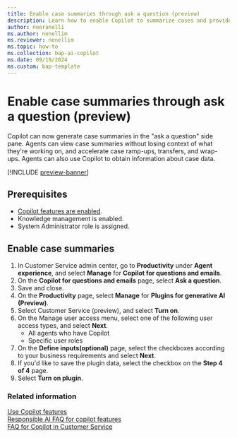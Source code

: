 ```yaml
---
title: Enable case summaries through ask a question (preview)
description: Learn how to enable Copilot to summarize cases and provide case data through the "ask a question" feature. Agents can use this information to expedite cases.
author: neeranelli
ms.author: nenellim
ms.reviewer: nenellim
ms.topic: how-to
ms.collection: bap-ai-copilot
ms.date: 09/19/2024
ms.custom: bap-template
---
```


# Enable case summaries through ask a question (preview)

Copilot can now generate case summaries in the "ask a question" side pane. Agents can view case summaries without losing context of what they're working on, and accelerate case ramp-ups, transfers, and wrap-ups. Agents can also use Copilot to obtain information about case data.

[!INCLUDE [preview-banner](~/../shared-content/shared/preview-includes/preview-banner.md)]

## Prerequisites

- [Copilot features are enabled](configure-copilot-features.md).
- Knowledge management is enabled.
- System Administrator role is assigned.


## Enable case summaries

1. In Customer Service admin center, go to **Productivity** under **Agent experience**, and select **Manage** for **Copilot for questions and emails**.
1. On the **Copilot for questions and emails** page, select **Ask a question**.
1. Save and close.
1. On the **Productivity** page, select **Manage** for **Plugins for generative AI (Preview)**.
1. Select Customer Service (preview), and select **Turn on**.
1. On the Manage user access menu, select one of the following user access types, and select **Next**.
    - All agents who have Copilot
    - Specific user roles 
1. On the **Define inputs(optional)** page, select the checkboxes according to your business requirements and select **Next**.
1. If you'd like to save the plugin data, select the checkbox on the **Step 4 of 4** page.
1. Select **Turn on plugin**.

### Related information

[Use Copilot features](../use/use-copilot-features.md)  
[Responsible AI FAQ for copilot features](../implement/faq-responsible-ai-copilot.md)  
[FAQ for Copilot in Customer Service](../administer/faq-copilot-features.md)  

